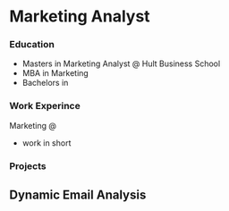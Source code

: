 # Marketing Analyst

### Education
- Masters in Marketing Analyst @ Hult Business School
- MBA in Marketing 
- Bachelors in 

### Work Experince
Marketing @ 
- work in short

### Projects
Dynamic Email Analysis
- 
